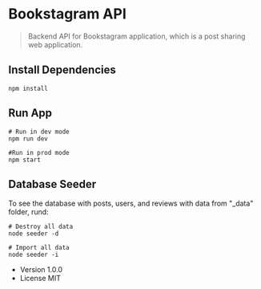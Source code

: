 # Bookstagram API

> Backend API for Bookstagram application, which is a post sharing web application.

## Install Dependencies

```
npm install
```

## Run App

```
# Run in dev mode
npm run dev

#Run in prod mode
npm start
```

## Database Seeder

To see the database with posts, users, and reviews with data from "\_data" folder, rund:

```
# Destroy all data
node seeder -d

# Import all data
node seeder -i
```

- Version 1.0.0
- License MIT
